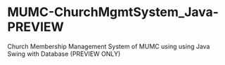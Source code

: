 # MUMC-ChurchMgmtSystem_Java-PREVIEW
Church Membership Management System of MUMC using using Java Swing with Database (PREVIEW ONLY)
